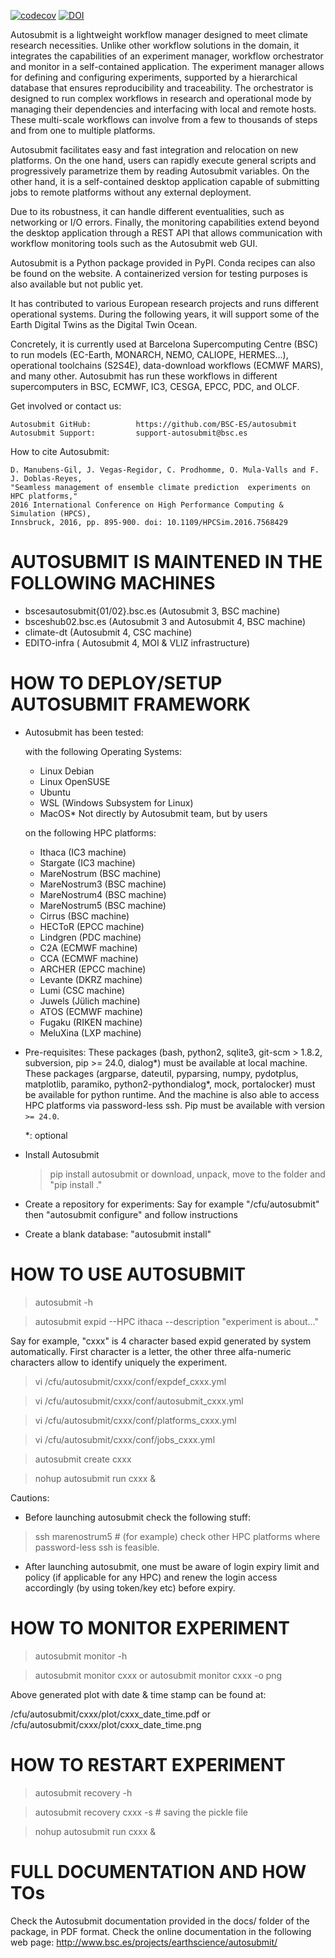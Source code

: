 [![codecov](https://codecov.io/gh/BSC-ES/autosubmit/graph/badge.svg?token=WEDBP1A6LG)](https://codecov.io/gh/BSC-ES/autosubmit)
[![DOI](https://zenodo.org/badge/902494505.svg)](https://zenodo.org/badge/latestdoi/902494505)

Autosubmit is a lightweight workflow manager designed to meet climate research necessities. Unlike other workflow solutions in the domain, it integrates the capabilities of an experiment manager, workflow orchestrator and monitor in a self-contained application. The experiment manager allows for defining and configuring experiments, supported by a hierarchical database that ensures reproducibility and traceability. The orchestrator is designed to run complex workflows in research and operational mode by managing their dependencies and interfacing with local and remote hosts. These multi-scale workflows can involve from a few to thousands of steps and from one to multiple platforms.

Autosubmit facilitates easy and fast integration and relocation on new platforms. On the one hand, users can rapidly execute general scripts and progressively parametrize them by reading Autosubmit variables. On the other hand, it is a self-contained desktop application capable of submitting jobs to remote platforms without any external deployment.

Due to its robustness, it can handle different eventualities, such as networking or I/O errors. Finally, the monitoring capabilities extend beyond the desktop application through a REST API that allows communication with workflow monitoring tools such as the Autosubmit web GUI. 

Autosubmit is a Python package provided in PyPI. Conda recipes can also be found on the website. A containerized version for testing purposes is also available but not public yet.

It has contributed to various European research projects and runs different operational systems. During the following years, it will support some of the Earth Digital Twins as the Digital Twin Ocean.

Concretely, it is currently used at Barcelona Supercomputing Centre (BSC) to run models (EC-Earth, MONARCH, NEMO, CALIOPE, HERMES...), operational toolchains (S2S4E), data-download workflows (ECMWF MARS), and many other. Autosubmit has run these workflows in different supercomputers in BSC, ECMWF, IC3, CESGA, EPCC, PDC, and OLCF.

Get involved or contact us:

    Autosubmit GitHub:	        https://github.com/BSC-ES/autosubmit
    Autosubmit Support:	        support-autosubmit@bsc.es
    
How to cite Autosubmit:

    D. Manubens-Gil, J. Vegas-Regidor, C. Prodhomme, O. Mula-Valls and F. J. Doblas-Reyes,
    "Seamless management of ensemble climate prediction  experiments on HPC platforms," 
    2016 International Conference on High Performance Computing & Simulation (HPCS), 
    Innsbruck, 2016, pp. 895-900. doi: 10.1109/HPCSim.2016.7568429

AUTOSUBMIT IS MAINTENED IN THE FOLLOWING MACHINES
=================================================

- bscesautosubmit{01/02}.bsc.es (Autosubmit 3, BSC machine)
- bsceshub02.bsc.es (Autosubmit 3 and Autosubmit 4, BSC machine)
- climate-dt (Autosubmit 4, CSC machine)
- EDITO-infra ( Autosubmit 4, MOI & VLIZ infrastructure)

HOW TO DEPLOY/SETUP AUTOSUBMIT FRAMEWORK
========================================

- Autosubmit has been tested:

  with the following Operating Systems:
   * Linux Debian
   * Linux OpenSUSE
   * Ubuntu
   * WSL (Windows Subsystem for Linux)
   * MacOS* Not directly by Autosubmit team, but by users

  on the following HPC platforms:
   * Ithaca (IC3 machine)
   * Stargate (IC3 machine)
   * MareNostrum (BSC machine)
   * MareNostrum3 (BSC machine)
   * MareNostrum4 (BSC machine)
   * MareNostrum5 (BSC machine)
   * Cirrus (BSC machine)
   * HECToR (EPCC machine)
   * Lindgren (PDC machine)
   * C2A (ECMWF machine)
   * CCA (ECMWF machine)
   * ARCHER (EPCC machine)
   * Levante (DKRZ machine)
   * Lumi (CSC machine)
   * Juwels (Jülich machine)
   * ATOS (ECMWF machine)
   * Fugaku (RIKEN machine)
   * MeluXina (LXP machine)

- Pre-requisites: These packages (bash, python2, sqlite3, git-scm > 1.8.2, subversion, pip >= 24.0, dialog*) must be available at local
  machine. These packages (argparse, dateutil, pyparsing, numpy, pydotplus, matplotlib, paramiko,
  python2-pythondialog*, mock, portalocker) must be available for python runtime. And the machine is also able to access
  HPC platforms via password-less ssh.
  Pip must be available with version `>= 24.0`.

  *: optional

- Install Autosubmit
   > pip install autosubmit
  or download, unpack, move to the folder and "pip install ."

- Create a repository for experiments: Say for example "/cfu/autosubmit" then "autosubmit configure" and follow
  instructions

- Create a blank database: "autosubmit install"

HOW TO USE AUTOSUBMIT
=====================
> autosubmit -h

> autosubmit expid --HPC ithaca --description "experiment is about..."

Say for example, "cxxx" is 4 character based expid generated by system automatically.
First character is a letter, the other three alfa-numeric characters allow to identify uniquely the experiment.

> vi /cfu/autosubmit/cxxx/conf/expdef_cxxx.yml

> vi /cfu/autosubmit/cxxx/conf/autosubmit_cxxx.yml

> vi /cfu/autosubmit/cxxx/conf/platforms_cxxx.yml

> vi /cfu/autosubmit/cxxx/conf/jobs_cxxx.yml

> autosubmit create cxxx

> nohup autosubmit run cxxx &

Cautions: 
- Before launching autosubmit check the following stuff:
> ssh marenostrum5 # (for example) check other HPC platforms where password-less ssh is feasible.
- After launching autosubmit, one must be aware of login expiry limit and policy (if applicable for any HPC)
and renew the login access accordingly (by using token/key etc) before expiry.

HOW TO MONITOR EXPERIMENT
=========================

> autosubmit monitor -h

> autosubmit monitor cxxx
or
> autosubmit monitor cxxx -o png

Above generated plot with date & time stamp can be found at:

/cfu/autosubmit/cxxx/plot/cxxx_date_time.pdf
or 
/cfu/autosubmit/cxxx/plot/cxxx_date_time.png


HOW TO RESTART EXPERIMENT
=========================

> autosubmit recovery -h

> autosubmit recovery  cxxx -s # saving the pickle file

> nohup autosubmit run cxxx &


FULL DOCUMENTATION AND HOW TOs
==============================

Check the Autosubmit documentation provided in the docs/ folder of the package, in PDF format.
Check the online documentation in the following web page: http://www.bsc.es/projects/earthscience/autosubmit/
